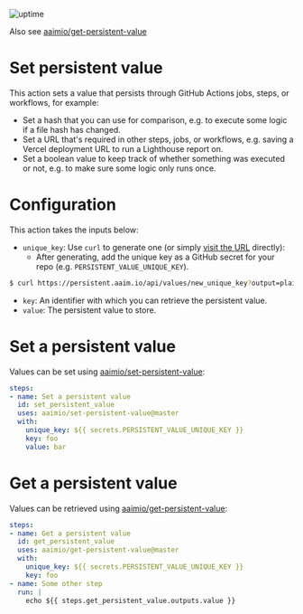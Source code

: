 ![uptime](https://img.shields.io/uptimerobot/ratio/m787894343-bf1ddacfde07d95ec87e488c?style=flat-square)

Also see [aaimio/get-persistent-value](https://github.com/aaimio/get-persistent-value)

# Set persistent value

This action sets a value that persists through GitHub Actions jobs, steps, or workflows, for example:

- Set a hash that you can use for comparison, e.g. to execute some logic if a file hash has changed.
- Set a URL that's required in other steps, jobs, or workflows, e.g. saving a Vercel deployment URL to run a Lighthouse report on.
- Set a boolean value to keep track of whether something was executed or not, e.g. to make sure some logic only runs once.

# Configuration

This action takes the inputs below:

- `unique_key`: Use `curl` to generate one (or simply [visit the URL](https://persistent.aaim.io/api/values/new_unique_key?output=plain) directly):
  - After generating, add the unique key as a GitHub secret for your repo (e.g. `PERSISTENT_VALUE_UNIQUE_KEY`).

```bash
$ curl https://persistent.aaim.io/api/values/new_unique_key?output=plain
```

- `key`: An identifier with which you can retrieve the persistent value.
- `value`: The persistent value to store.

# Set a persistent value

Values can be set using [aaimio/set-persistent-value](https://github.com/aaimio/set-persistent-value):

```yaml
steps:
- name: Set a persistent value
  id: set_persistent_value
  uses: aaimio/set-persistent-value@master
  with:
    unique_key: ${{ secrets.PERSISTENT_VALUE_UNIQUE_KEY }}
    key: foo
    value: bar
```

# Get a persistent value

Values can be retrieved using [aaimio/get-persistent-value](https://github.com/aaimio/get-persistent-value):

```yaml
steps:
- name: Get a persistent value
  id: get_persistent_value
  uses: aaimio/get-persistent-value@master
  with:
    unique_key: ${{ secrets.PERSISTENT_VALUE_UNIQUE_KEY }}
    key: foo
- name: Some other step
  run: |
    echo ${{ steps.get_persistent_value.outputs.value }}
```
